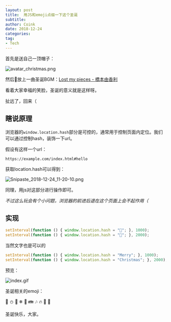```yaml
---
layout: post
title:  用JS和emoji点缀一下这个圣诞
subtitle: 
author: Coink
date: 2018-12-24
categories:
tag:
- Tech
---
```




首先是送自己一顶帽子：



![avatar_christmas.png](https://i.loli.net/2018/12/24/5c2053d8a4968.png)



然后放上一曲圣诞BGM：[Lost my pieces - 橋本由香利](https://music.163.com/#/song?id=583253)

看着大家幸福的笑脸，圣诞的意义就是这样呀。



扯远了，回来（



## 瞎说原理

浏览器的`window.location.hash`部分是可控的，通常用于控制页面内定位。我们可以通过控制hash，装饰一下url。



假设有这样一个url：

`https://example.com/index.html#hello`



获取location.hash可以得到：

![Snipaste_2018-12-24_11-20-10.png](https://i.loli.net/2018/12/24/5c20508415c50.png)



同理，用js对这部分进行操作即可。



*不过这么玩会有个小问题，浏览器的前进后退在这个页面上会不起作用（*



## 实现

```js
setInterval(function () { window.location.hash = "🎄"; }, 1000);
setInterval(function () { window.location.hash = "🎁"; }, 2000);
```



当然文字也是可以的

```js
setInterval(function () { window.location.hash = "Merry"; }, 1000);
setInterval(function () { window.location.hash = "Christmas"; }, 2000);
```



预览：



![index.gif](https://i.loli.net/2018/12/24/5c2052bc69a41.gif)





圣诞相关的emoji：



🎄 ⛄  🎁 ❄  🎅 👪 🎶 🔥 🔔 🌟 



圣诞快乐，大家。